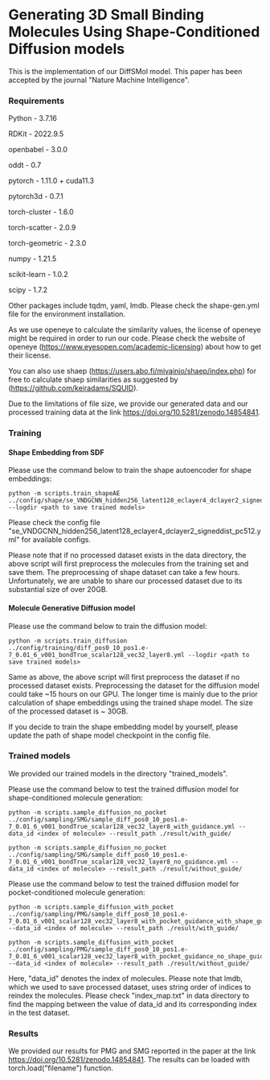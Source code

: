 # Generating 3D Small Binding Molecules Using Shape-Conditioned Diffusion models

This is the implementation of our DiffSMol model. This paper has been accepted by the journal "Nature Machine Intelligence".



### Requirements

Python - 3.7.16

RDKit - 2022.9.5

openbabel - 3.0.0

oddt - 0.7

pytorch - 1.11.0 + cuda11.3

pytorch3d - 0.7.1

torch-cluster - 1.6.0

torch-scatter - 2.0.9

torch-geometric - 2.3.0

numpy - 1.21.5

scikit-learn - 1.0.2

scipy - 1.7.2

Other packages include tqdm, yaml, lmdb. Please check the shape-gen.yml file for the environment installation.

As we use openeye to calculate the similarity values, the license of openeye might be required in order to run our code. Please check the website of openeye (https://www.eyesopen.com/academic-licensing) about how to get their license.

You can also use shaep (https://users.abo.fi/mivainio/shaep/index.php) for free to calculate shaep similarities as suggested by (https://github.com/keiradams/SQUID). 

Due to the limitations of file size, we provide our generated data and our processed training data at the link https://doi.org/10.5281/zenodo.14854841.

### Training

#### Shape Embedding from SDF

Please use the command below to train the shape autoencoder for shape embeddings:
```
python -m scripts.train_shapeAE ../config/shape/se_VNDGCNN_hidden256_latent128_eclayer4_dclayer2_signeddist_pc512.yml --logdir <path to save trained models>
```
Please check the config file "se_VNDGCNN_hidden256_latent128_eclayer4_dclayer2_signeddist_pc512.yml" for available configs.

Please note that if no processed dataset exists in the data directory, the above script will first preprocess the molecules from the training set and save them. The preprocessing of shape dataset can take a few hours. Unfortunately, we are unable to share our processed dataset due to its substantial size of over 20GB.


#### Molecule Generative Diffusion model

Please use the command below to train the diffusion model:
```
python -m scripts.train_diffusion ../config/training/diff_pos0_10_pos1.e-7_0.01_6_v001_bondTrue_scalar128_vec32_layer8.yml --logdir <path to save trained models>
```
Same as above, the above script will first preprocess the dataset if no processed dataset exists. Preprocessing the dataset for the diffusion model could take ~15 hours on our GPU. The longer time is mainly due to the prior calculation of shape embeddings using the trained shape model. The size of the processed dataset is ~ 30GB.

If you decide to train the shape embedding model by yourself, please update the path of shape model checkpoint in the config file.


### Trained models

We provided our trained models in the directory "trained_models".

Please use the command below to test the trained diffusion model for shape-conditioned molecule generation:

```
python -m scripts.sample_diffusion_no_pocket ../config/sampling/SMG/sample_diff_pos0_10_pos1.e-7_0.01_6_v001_bondTrue_scalar128_vec32_layer8_with_guidance.yml --data_id <index of molecule> --result_path ./result/with_guide/
```

```
python -m scripts.sample_diffusion_no_pocket ../config/sampling/SMG/sample_diff_pos0_10_pos1.e-7_0.01_6_v001_bondTrue_scalar128_vec32_layer8_no_guidance.yml --data_id <index of molecule> --result_path ./result/without_guide/
```

Please use the command below to test the trained diffusion model for pocket-conditioned molecule generation:

```
python -m scripts.sample_diffusion_with_pocket ../config/sampling/PMG/sample_diff_pos0_10_pos1.e-7_0.01_6_v001_scalar128_vec32_layer8_with_pocket_guidance_with_shape_guidance.yml --data_id <index of molecule> --result_path ./result/with_guide/
```

```
python -m scripts.sample_diffusion_with_pocket ../config/sampling/PMG/sample_diff_pos0_10_pos1.e-7_0.01_6_v001_scalar128_vec32_layer8_with_pocket_guidance_no_shape_guidance.yml --data_id <index of molecule> --result_path ./result/without_guide/
```

Here, "data_id" denotes the index of molecules. Please note that lmdb, which we used to save processed dataset, uses string order of indices to reindex the molecules. Please check "index_map.txt" in data directory to find the mapping between the value of data_id and its corresponding index in the test dataset.

### Results

We provided our results for PMG and SMG reported in the paper at the link https://doi.org/10.5281/zenodo.14854841. The results can be loaded with torch.load("filename") function. 